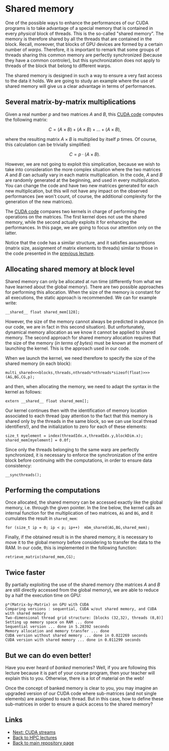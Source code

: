 
# Shared memory

One of the possible ways to enhance the performances of our CUDA programs
is to take advantage of a special memory that is contained in every 
*physical* block of threads. This is the so-called "shared memory". The
memory is therefore shared by all the threads that are contained in the
block. Recall, moreover, that blocks of GPU devices are formed by a
certain number of *warps*. Therefore, it is important to remark that
some groups of threads sharing this common memory are perfectly 
synchronized (because they have a common controler), but this 
synchronization does not apply to threads of the block that belong
to different warps.

The shared memory is designed in such a way to ensure a very fast access
to the data it holds. We are going to study an example where the use
of shared memory will give us a clear advantage in terms of performances.

## Several matrix-by-matrix multiplications

Given a real number $p$ and two matrices $A$ and $B$, this 
[CUDA code](./shared-matrix.cu) computes the following matrix:

$$
   C = (A \times B) + (A \times B) + \dots + (A \times B) ,
$$

where the resulting matrix $A \times B$ is multiplied by itself $p$ times.
Of course, this calculation can be trivially simplified:

$$
   C = p \cdot (A \times B) .
$$

However, we are not going to exploit this simplication, because we wish to
take into consideration the more complex situation where the two matrices
$A$ and $B$ can actually vary in each matrix multiplication. In the code,
$A$ and $B$ are randomly generated at the beginning, and used in every
multiplication. You can change the code and have two new matrices generated
for each new multiplication, but this will not have any impact on the
observed performances (we won't count, of course, the additional complexity 
for the generation of the new matrices).

The [CUDA code](./shared-matrix.cu) compares two kernels in charge of 
performing the operations on the matrices. The first kernel does not use 
the shared memory, while the second actually exploits it for enhancing
the performances. In this page, we are going to focus our attention only 
on the latter.

Notice that the code has a similar structure, and it satisfies assumptions 
(matrix size, assignment of matrix elements to threads) similar to those
in the code presented in the [previous lecture](./matrix-by-matrix.md). 

## Allocating shared memory at block level

Shared memory can only be allocated at run time (differently from what we
have learned about the global memory). There are two possible approaches
for performing this allocation. When the size of the memory is constant
for all executions, the static approach is recommended. We can for example
write:

	__shared__ float shared_mem[128];

However, the size of the memory cannot always be predicted in advance 
(in our code, we are in fact in this second situation). But unfortunately,
dynamical memory allocation as we know it cannot be applied to shared 
memory. The second approach for shared memory allocation requires that
the size of the memory (*in terms of bytes*) must be known at the 
moment of launching the kernel. This is the approach used in our code.

When we launch the kernel, we need therefore to specify the size of the 
shared memory (in each block):

	multi_shared<<<blocks,threads,nthreads*nthreads*sizeof(float)>>>(AG,BG,CG,p);

and then, when allocating the memory, we need to adapt the syntax in the 
kernel as follows:

	extern __shared__ float shared_mem[];

Our kernel continues then with the identification of memory location 
associated to each thread (pay attention to the fact that this memory is 
shared only by the threads in the same block, so we can use local thread
identifiers!), and the initialization to zero for each of these elements:

	size_t myelement = index(threadIdx.x,threadIdx.y,blockDim.x);
	shared_mem[myelement] = 0.0f;

Since only the threads belonging to the same warp are perfectly synchronized, 
it is necessary to enforce the synchronization of the entire block before 
continuing with the computations, in order to ensure data consistency:

	__syncthreads();

## Performing the computations

Once allocated, the shared memory can be accessed exactly like the global memory,
i.e. through the given pointer. In the line below, the kernel calls an internal
function for the multiplication of two matrices, ```AG``` and ```BG```, and
it cumulates the result in ```shared_mem```:

	for (size_t ip = 0; ip < p; ip++)  mbm_shared(AG,BG,shared_mem);

Finally, if the obtained result is in the shared memory, it is necessary to move 
it to the global memory before considering to transfer the data to the RAM. In our 
code, this is implemented in the following function:

	retrieve_matrix(shared_mem,CG);

## Twice faster

By partially exploiting the use of the shared memory (the matrices $A$ and $B$ 
are still directly accessed from the global memory), we are able to reduce by 
a half the execution time on GPU:

	p*(Matrix-by-Matrix) on GPU with CUDA
	Comparing versions : sequential, CUDA w/out shared memory, and CUDA with shared memory
	Two-dimensional thread grid structure: [blocks (32,32), threads (8,8)]
	Setting up memory space on RAM ... done
	Sequential version ... done in 5.28392 seconds
	Memory allocation and memory transfer ... done
	CUDA version without shared memory ... done in 0.022269 seconds
	CUDA version with shared memory ... done in 0.011299 seconds

## But we can do even better!

Have you ever heard of *banked* memories? Well, if you are following this lecture 
because it is part of your course program, then your teacher will explain this to 
you. Otherwise, there is a lot of material on the web!

Once the concept of banked memory is clear to you, you may imagine an upgraded
version of our CUDA code where sub-matrices (and not single elements) are assigned 
to each thread. But in this case, how to define these sub-matrices in order to 
ensure a quick access to the shared memory?

## Links

* [Next: CUDA streams](./sierpinski.md)
* [Back to HPC lectures](./README.md)
* [Back to main repository page](../README.md)

